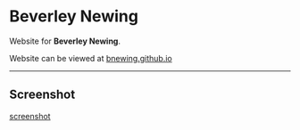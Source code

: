# Beverley Newing

Website for **Beverley Newing**.

Website can be viewed at <a href="https://bnewing.github.io">bnewing.github.io</a>

---

## Screenshot

[screenshot](./images/screenshot.png)
